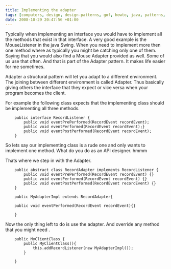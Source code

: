 ```yaml
---
title: Implementing the adapter
tags: [computers, design, design-patterns, gof, howto, java, patterns, programming, software, software-development, adapter-pattern, adapter]
date: 2008-10-29 20:47:56 +01:00
---
```



Typically when implementing an interface you would have to implement all the methods that exist in that interface.  A very good example is the MouseListener in the java Swing. When you need to implement more then one method where as typically you might be catching only one of them.  Saying that you would also find a Mouse Adapter provided as well. Some of us use that often. And that is part of the Adapter pattern. It makes life easier for me sometimes.

Adapter a structural pattern will let you adapt to a different environment. The joining between different environment is called Adapter. Thus basically giving others the interface that they expect or vice versa when your program becomes the client.

For example the following class expects that the implementing class should be implementing all three methods.

```
	public interface RecordListener {
		public void eventPrePerformed(RecordEvent recordEvent);
		public void eventPerformed(RecordEvent recordEvent);}
		public void eventPostPerformed(RecordEvent recordEvent);
	}
```

So lets say our implementing class is a rude one and only wants to implement one method. What do you do as an API designer. hmmm

Thats where we step in with the Adapter.

```
	public abstract class RecordAdapter implements RecordListener {
		public void eventPrePerformed(RecordEvent recordEvent) {}
		public void eventPerformed(RecordEvent recordEvent) {}
		public void eventPostPerformed(RecordEvent recordEvent) {}
	}

	public MyAdapterImpl extends RecordAdapter{

	public void eventPerformed(RecordEvent recordEvent){}

	}
```


Now the only thing left to do is use the adapter. And override any method that you might need .

```
	public MyClientClass {
		public MyClientClass(){
			this.addRecordListener(new MyAdapterImpl());
		}

	}
```
